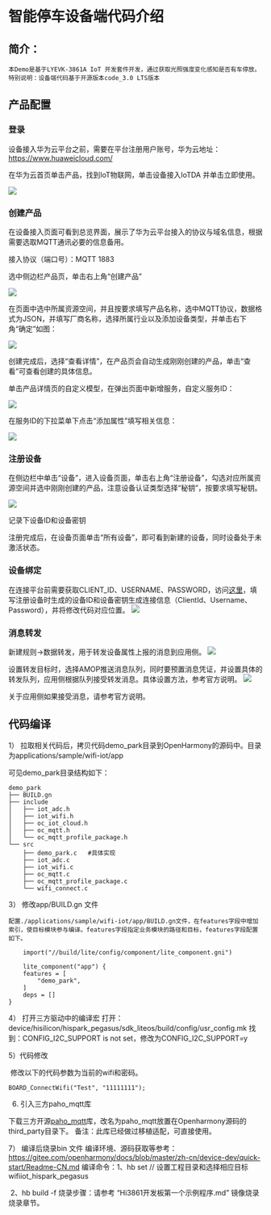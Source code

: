

# 智能停车设备端代码介绍

## 简介：
  	本Demo是基于LYEVK-3861A IoT 开发套件开发，通过获取光照强度变化感知是否有车停放。
  	特别说明：设备端代码基于开源版本code_3.0 LTS版本

## 产品配置


### 登录

设备接入华为云平台之前，需要在平台注册用户账号，华为云地址：<https://www.huaweicloud.com/>

在华为云首页单击产品，找到IoT物联网，单击设备接入IoTDA 并单击立即使用。

![](pic/登录1.png)



### 创建产品

在设备接入页面可看到总览界面，展示了华为云平台接入的协议与域名信息，根据需要选取MQTT通讯必要的信息备用。

接入协议（端口号）：MQTT 1883

选中侧边栏产品页，单击右上角“创建产品”

![](pic/创建产品.png)

在页面中选中所属资源空间，并且按要求填写产品名称，选中MQTT协议，数据格式为JSON，并填写厂商名称，选择所属行业以及添加设备类型，并单击右下角“确定”如图：

![](pic/创建产品2.png)

创建完成后，选择“查看详情”，在产品页会自动生成刚刚创建的产品，单击“查看”可查看创建的具体信息。

单击产品详情页的自定义模型，在弹出页面中新增服务，自定义服务ID：

![](pic/创建产品3.png)

在服务ID的下拉菜单下点击“添加属性”填写相关信息：

![](pic/服务属性.png)



### 注册设备

在侧边栏中单击“设备”，进入设备页面，单击右上角“注册设备”，勾选对应所属资源空间并选中刚刚创建的产品，注意设备认证类型选择“秘钥”，按要求填写秘钥。

![](pic/注册设备1.png)

记录下设备ID和设备密钥

注册完成后，在设备页面单击“所有设备”，即可看到新建的设备，同时设备处于未激活状态。


### 设备绑定
在连接平台前需要获取CLIENT_ID、USERNAME、PASSWORD，访问[这里](https://iot-tool.obs-website.cn-north-4.myhuaweicloud.com/)，填写注册设备时生成的设备ID和设备密钥生成连接信息（ClientId、Username、Password），并将修改代码对应位置。
![](pic/代码修改设备信息.png)

### 消息转发
新建规则->数据转发，用于转发设备属性上报的消息到应用侧。
![](pic/新建规则.png)

设置转发目标时，选择AMOP推送消息队列，同时要预置消息凭证，并设置具体的转发队列，应用侧根据队列接受转发消息。具体设置方法，参考官方说明。
![](pic/新建队列.png)



关于应用侧如果接受消息，请参考官方说明。

## 代码编译

 1） 拉取相关代码后，拷贝代码demo_park目录到OpenHarmony的源码中。目录为applications/sample/wifi-iot/app

可见demo_park目录结构如下：

```
demo_park    
├── BUILD.gn
├── include
│   ├── iot_adc.h
│   ├── iot_wifi.h
│   ├── oc_iot_cloud.h
│   ├── oc_mqtt.h
│   └── oc_mqtt_profile_package.h
└── src
    ├── demo_park.c   #具体实现
    ├── iot_adc.c
    ├── iot_wifi.c
    ├── oc_mqtt.c
    ├── oc_mqtt_profile_package.c
    └── wifi_connect.c
```

3） 修改app/BUILD.gn 文件

    配置./applications/sample/wifi-iot/app/BUILD.gn文件，在features字段中增加索引，使目标模块参与编译。features字段指定业务模块的路径和目标，features字段配置如下。
```  
    import("//build/lite/config/component/lite_component.gni")
    
    lite_component("app") {
    features = [
        "demo_park",
    ]
    deps = []
}

```
4） 打开三方驱动中的编译宏
		打开：device/hisilicon/hispark_pegasus/sdk_liteos/build/config/usr_config.mk
         找到：CONFIG_I2C_SUPPORT is not set，修改为CONFIG_I2C_SUPPORT=y

5）代码修改

​      修改以下的代码参数为当前的wifi和密码。

```
BOARD_ConnectWifi("Test", "11111111");
```



6) 引入三方paho_mqtt库

 下载三方开源[paho_mqtt](https://gitee.com/flowerzhang/third_party_paho_mqtt)库，改名为paho_mqtt放置在Openharmony源码的third_party目录下。
 备注：此库已经做过移植适配，可直接使用。

7） 编译后烧录bin 文件
	    编译环境、源码获取等参考：https://gitee.com/openharmony/docs/blob/master/zh-cn/device-dev/quick-start/Readme-CN.md
   	 编译命令：1、hb set // 设置工程目录和选择相应目标 
   	 					   wifiiot_hispark_pegasus

​                   2、hb build -f 
   	 烧录步骤：请参考 “Hi3861开发板第一个示例程序.md” 镜像烧录 烧录章节。



​	